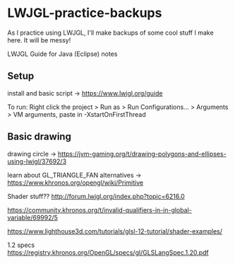 # LWJGL-practice-backups
As I practice using LWJGL, I'll make backups of some cool stuff I make here. It will be messy!

LWJGL Guide for Java (Eclipse) notes

## Setup
install and basic script -> https://www.lwjgl.org/guide 

To run: Right click the project > Run as > Run Configurations... > Arguments > VM arguments, paste in -XstartOnFirstThread

## Basic drawing
drawing circle -> https://jvm-gaming.org/t/drawing-polygons-and-ellipses-using-lwjgl/37692/3 

learn about GL_TRIANGLE_FAN alternatives -> https://www.khronos.org/opengl/wiki/Primitive 

Shader stuff?? 
http://forum.lwjgl.org/index.php?topic=6216.0

https://community.khronos.org/t/invalid-qualifiers-in-in-global-variable/69992/5

https://www.lighthouse3d.com/tutorials/glsl-12-tutorial/shader-examples/

1.2 specs https://registry.khronos.org/OpenGL/specs/gl/GLSLangSpec.1.20.pdf

